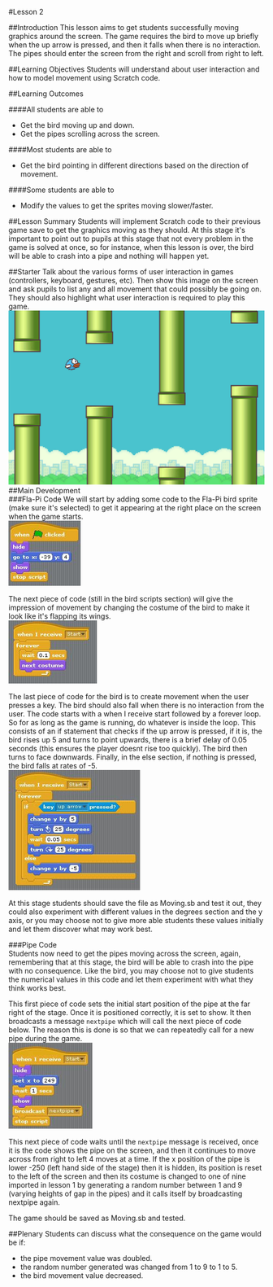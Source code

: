 #Lesson 2

##Introduction
This lesson aims to get students successfully moving graphics around the screen. The game requires the bird to move up briefly when the up arrow is pressed, and then it falls when there is no interaction. The pipes should enter the screen from the right and scroll from right to left.

##Learning Objectives
Students will understand about user interaction and how to model movement using Scratch code.

##Learning Outcomes

####All students are able to
* Get the bird moving up and down.
* Get the pipes scrolling across the screen.

####Most students are able to
* Get the bird pointing in different directions based on the direction of movement.

####Some students are able to
* Modify the values to get the sprites moving slower/faster.

##Lesson Summary
Students will implement Scratch code to their previous game save to get the graphics moving as they should. At this stage it's important to point out to pupils at this stage that not every problem in the game is solved at once, so for instance, when this lesson is over, the bird will be able to crash into a pipe and nothing will happen yet.

##Starter
Talk about the various forms of user interaction in games (controllers, keyboard, gestures, etc). Then show this image on the screen and ask pupils to list any and all movement that could possibly be going on. They should also highlight what user interaction is required to play this game.
![Starter Image](https://github.com/AllenHeard/Fla-Pi-Bird/blob/master/Screenshots/Lesson%202%20starter%20image.jpg?raw=true)
##Main Development  
###Fla-Pi Code
We will start by adding some code to the Fla-Pi bird sprite (make sure it's selected) to get it appearing at the right place on the screen when the game starts.  
![Bird Start Position](https://github.com/AllenHeard/Fla-Pi-Bird/blob/master/Code%20Blocks%20by%20Lesson/2%20Moving%20Sprites/2.3%20Bird%20Code.jpg?raw=true)  
  
The next piece of code (still in the bird scripts section) will give the impression of movement by changing the costume of the bird to make it look like it's flapping its wings.  
![Bird Costume](https://github.com/AllenHeard/Fla-Pi-Bird/blob/master/Code%20Blocks%20by%20Lesson/2%20Moving%20Sprites/2.2%20Bird%20Code.jpg?raw=true)  
  
The last piece of code for the bird is to create movement when the user presses a key. The bird should also fall when there is no interaction from the user. The code starts with a when I receive start followed by a forever loop. So for as long as the game is running, do whatever is inside the loop. This consists of an if statement that checks if the up arrow is pressed, if it is, the bird rises up 5 and turns to point upwards, there is a brief delay of 0.05 seconds (this ensures the player doesnt rise too quickly). The bird then turns to face downwards. Finally, in the else section, if nothing is pressed, the bird falls at rates of -5.  
![Bird Moving Code](https://github.com/AllenHeard/Fla-Pi-Bird/blob/master/Code%20Blocks%20by%20Lesson/2%20Moving%20Sprites/2.1%20Bird%20Code.jpg?raw=true)  
  
At this stage students should save the file as Moving.sb and test it out, they could also experiment with different values in the degrees section and the y axis, or you may choose not to give more able students these values initially and let them discover what may work best.  
  
###Pipe Code  
Students now need to get the pipes moving across the screen, again, remembering that at this stage, the bird will be able to crash into the pipe with no consequence. Like the bird, you may choose not to give students the numerical values in this code and let them experiment with what they think works best.  
  
This first piece of code sets the initial start position of the pipe at the far right of the stage. Once it is positioned correctly, it is set to show. It then broadcasts a message ```nextpipe``` which will call the next piece of code below. The reason this is done is so that we can repeatedly call for a new pipe during the game.  
![Pipe Position](https://github.com/AllenHeard/Fla-Pi-Bird/blob/master/Code%20Blocks%20by%20Lesson/2%20Moving%20Sprites/2.4%20Pipe%20Code.jpg?raw=true)  
  
This next piece of code waits until the ```nextpipe``` message is received, once it is the code shows the pipe on the screen, and then it continues to move across from right to left 4 moves at a time. If the x position of the pipe is lower -250 (left hand side of the stage) then it is hidden, its position is reset to the left of the screen and then its costume is changed to one of nine imported in lesson 1 by generating a random number between 1 and 9 (varying heights of gap in the pipes) and it calls itself by broadcasting nextpipe again.  
  
The game should be saved as Moving.sb and tested.  
  
##Plenary
Students can discuss what the consequence on the game would be if:  
* the pipe movement value was doubled.  
* the random number generated was changed from 1 to 9 to 1 to 5.
* the bird movement value decreased.
